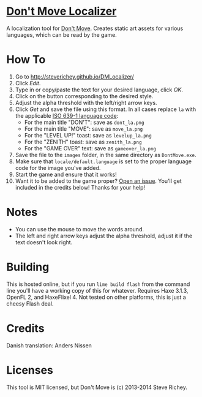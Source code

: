 # [Don't Move Localizer](http://steverichey.github.io/DMLocalizer/)

A localization tool for [Don't Move](http://www.steverichey.com/dontmove). Creates static art assets for various languages, which can be read by the game.

# How To

1. Go to http://steverichey.github.io/DMLocalizer/
2. Click *Edit*.
3. Type in or copy/paste the text for your desired language, click *OK*.
4. Click on the button corresponding to the desired style.
5. Adjust the alpha threshold with the left/right arrow keys.
6. Click *Get* and save the file using this format. In all cases replace `la` with the applicable [ISO 639-1 language code](http://en.wikipedia.org/wiki/List_of_ISO_639-1_codes):
	* For the main title "DON'T": save as `dont_la.png`
	* For the main title "MOVE": save as `move_la.png`
	* For the "LEVEL UP!" toast: save as `levelup_la.png`
	* For the "ZENITH" toast: save as `zenith_la.png`
	* For the "GAME OVER" text: save as `gameover_la.png`
7. Save the file to the `images` folder, in the same directory as `DontMove.exe`.
8. Make sure that `locale/default.language` is set to the proper language code for the image you've added.
9. Start the game and ensure that it works!
10. Want it to be added to the game proper? [Open an issue](./../../issues). You'll get included in the credits below! Thanks for your help!

# Notes

* You can use the mouse to move the words around.
* The left and right arrow keys adjust the alpha threshold, adjust it if the text doesn't look right.

# Building

This is hosted online, but if you run `lime build flash` from the command line you'll have a working copy of this for whatever. Requires Haxe 3.1.3, OpenFL 2, and HaxeFlixel 4. Not tested on other platforms, this is just a cheesy Flash deal.

# Credits

Danish translation: Anders Nissen

# Licenses

This tool is MIT licensed, but Don't Move is (c) 2013-2014 Steve Richey.
